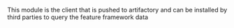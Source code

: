 This module is the client that is pushed to artifactory and can be installed by third parties to query the feature framework data